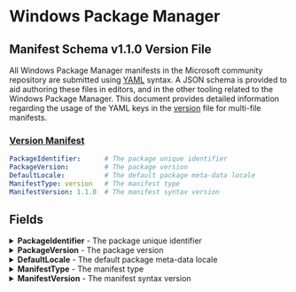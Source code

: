 # Windows Package Manager
## Manifest Schema v1.1.0 Version File

All Windows Package Manager manifests in the Microsoft community repository are submitted using [YAML](https://yaml.org/spec/) syntax. A JSON schema is provided to aid authoring these files in editors, and in the other tooling related to the Windows Package Manager. This document provides detailed information regarding the usage of the YAML keys in the [version](https://github.com/microsoft/winget-cli/blob/master/schemas/JSON/manifests/v1.1.0/manifest.version.1.1.0.json) file for multi-file manifests.

### [Version Manifest](#tab/version/)

```YAML
PackageIdentifier:      # The package unique identifier
PackageVersion:         # The package version
DefaultLocale:          # The default package meta-data locale
ManifestType: version   # The manifest type
ManifestVersion: 1.1.0  # The manifest syntax version
```

## Fields

<details>
 <summary><b>PackageIdentifier</b> - The package unique identifier</summary>

 **Required Field**
 This key is the unique identifier for a given package. This value is generally in the form of `Publisher.Package`. It is case sensitve, and this value must match the folder structure under the partition directory in GitHub.
</details>

<details>
 <summary><b>PackageVersion</b> - The package version</summary>

 **Required Field**

 This key represents the version of the package. It is related to the specific release this manifests targets. In some cases you will see a perfectly formed [semantic](https://semver.org) version number, and in other cases you might see something different. These may be date driven, or they might have other characters with some package specific meaning for example.

 The Windows Package Manager client uses this version to determine whether or not an upgrade for a package is available. In some cases, packages may be released with a marketing driven version, and that causes trouble with the `winget upgrade` command. 

 The current best practice is to use the value reported in Add / Remove Programs when this version of the package is installed. In some cases, packages do not report a version resulting in an upgrade loop or other unwanted behavior.
</details>

<details>
 <summary><b>DefaultLocale</b> - The default package meta-data locale</summary>

 **Required Field**
 This key represents the default locale for package meta-data. The format is BCP-47. This value identifies the language for meta-data to be displayed to a user when no locale file matching their preferences is available. The Microsoft community package repository validation pipelines also use this value to determine appropriate validation rules for that corresponding locale file.
</details>

<details>
 <summary><b>ManifestType</b> - The manifest type</summary>

 **Required Field**
 This key must have the value "version". The Microsoft community package repository validation pipelines also use this value to determine appropriate validation rules when evaluating this file.
</details>

<details>
 <summary><b>ManifestVersion</b> - The manifest syntax version</summary>

 **Required Field**
 This key must have the value "1.1.0". The Microsoft community package repository validation pipelines also use this value to determine appropriate validation rules when evaluating this file.
</details>
